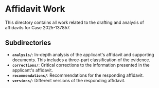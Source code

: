 # Affidavit Work

This directory contains all work related to the drafting and analysis of affidavits for Case 2025-137857.

## Subdirectories

- **`analysis/`**: In-depth analysis of the applicant's affidavit and supporting documents. This includes a three-part classification of the evidence.
- **`corrections/`**: Critical corrections to the information presented in the applicant's affidavit.
- **`recommendations/`**: Recommendations for the responding affidavit.
- **`versions/`**: Different versions of the responding affidavit.

